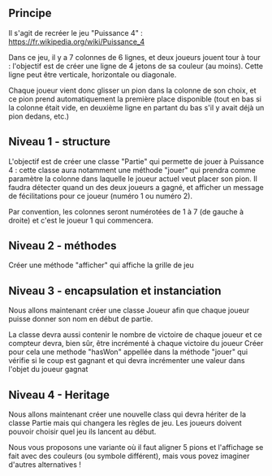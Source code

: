 ## Principe

Il s'agit de recréer le jeu "Puissance 4" : https://fr.wikipedia.org/wiki/Puissance_4

Dans ce jeu, il y a 7 colonnes de 6 lignes, et deux joueurs jouent tour à tour : l'objectif est de créer une ligne de 4 jetons de sa couleur (au moins). Cette ligne peut être verticale, horizontale ou diagonale.

Chaque joueur vient donc glisser un pion dans la colonne de son choix, et ce pion prend automatiquement la première place disponible (tout en bas si la colonne était vide, en deuxième ligne en partant du bas s'il y avait déjà un pion dedans, etc.)

## Niveau 1 - structure

L'objectif est de créer une classe "Partie" qui permette de jouer à Puissance 4 : cette classe aura notamment une méthode "jouer" qui prendra comme paramètre la colonne dans laquelle le joueur actuel veut placer son pion. Il faudra détecter quand un des deux joueurs a gagné, et afficher un message de fécilitations pour ce joueur (numéro 1 ou numéro 2).

Par convention, les colonnes seront numérotées de 1 à 7 (de gauche à droite) et c'est le joueur 1 qui commencera.

## Niveau 2 - méthodes

Créer une méthode "afficher" qui affiche la grille de jeu

## Niveau 3 - encapsulation et instanciation

Nous allons maintenant créer une classe Joueur afin que chaque joueur puisse donner son nom en début de partie.

La classe devra aussi contenir le nombre de victoire de chaque joueur et ce compteur devra, bien sûr, être incrémenté à chaque victoire du joueur
Créer pour cela une methode "hasWon" appellée dans la méthode "jouer" qui vérifie si le coup est gagnant et qui devra incrémenter une valeur dans l'objet du joueur gagnat

## Niveau 4 - Heritage

Nous allons maintenant créer une nouvelle class qui devra hériter de la classe Partie mais qui changera les règles de jeu. 
Les joueurs doivent pouvoir choisir quel jeu ils lancent au début.

Nous vous proposons une variante où il faut aligner 5 pions et l'affichage se fait avec des couleurs (ou symbole différent), mais vous povez imaginer d'autres alternatives !
